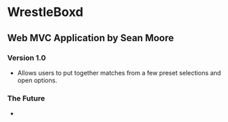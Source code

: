# WrestleBoxd
## Web MVC Application by Sean Moore



### Version 1.0
- Allows users to put together matches from a few preset selections and open options. 

### The Future
- 


